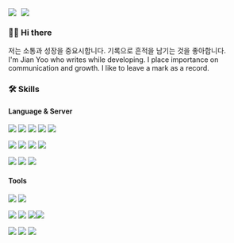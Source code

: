 <!-- Mail & Blog -->
<div style="display: flex; align-items: center; gap: 10px;">
  <a href="mailto:(soiseaubleu@gmail.com)" target="_blank">
    <img src="https://img.shields.io/badge/gmail-EA4335?style=flat-square&logo=gmail&logoColor=white"/>
  </a>
  <a href="https://velog.io/@yoiseau_/series" target="_blank">
    <img src="https://img.shields.io/badge/Velog-20C997?style=flat-square&logo=velog&logoColor=white"/>
  </a>
</div>


<!-- Hello -->
### 👋🏻 Hi there
저는 소통과 성장을 중요시합니다. 기록으로 흔적을 남기는 것을 좋아합니다. <br>
I'm Jian Yoo who writes while developing. I place importance on communication and growth. I like to leave a mark as a record.


<!-- Skills -->
### 🛠️ Skills

#### Language & Server
<img src="https://img.shields.io/badge/Python-3776AB?style=flat-square&logo=Python&logoColor=white"/> <img src="https://img.shields.io/badge/django-092E20?style=flat-square&logo=django&logoColor=white"/> <img src="https://img.shields.io/badge/postgresql-4169E1?style=flat-square&logo=postgresql&logoColor=white"/> <img src="https://img.shields.io/badge/sqlite-003B57?style=flat-square&logo=sqlite&logoColor=white"/> <img src="https://img.shields.io/badge/dbeaver-382923?style=flat-square&logo=dbeaver&logoColor=white"/>

<img src="https://img.shields.io/badge/amazonec2-FF9900?style=flat-square&logo=amazonec2&logoColor=white"/> <img src="https://img.shields.io/badge/Docker-2496ED?style=flat-square&logo=Docker&logoColor=white"/> <img src="https://img.shields.io/badge/gunicorn-499848?style=flat-square&logo=gunicorn&logoColor=white"> <img src="https://img.shields.io/badge/nginx-009639?style=flat-square&logo=nginx&logoColor=white">

<img src="https://img.shields.io/badge/html5-E34F26?style=flat-square&logo=html5&logoColor=white"/> <img src="https://img.shields.io/badge/css3-1572B6?style=flat-square&logo=css3&logoColor=white"/> <img src="https://img.shields.io/badge/streamlit-FF4B4B?style=flat-square&logo=streamlit&logoColor=white"/>


#### Tools
<img src="https://img.shields.io/badge/Visual Studio Code-007ACC?style=flat-square&logo=Visual Studio Code&logoColor=white"/> <img src="https://img.shields.io/badge/Postman-FF6C37?style=flat-square&logo=Postman&logoColor=white"/>

<img src="https://img.shields.io/badge/Git-F05032?style=flat-square&logo=git&logoColor=white"/> <img src="https://img.shields.io/badge/slack-4A154B?style=flat-square&logo=slack&logoColor=white"/> <img src="https://img.shields.io/badge/notion-000000?style=flat-square&logo=notion&logoColor=white"/><img src="https://img.shields.io/badge/figma-F24E1E?style=flat-square&logo=figma&logoColor=white"/>

<img src="https://img.shields.io/badge/Adobe Photoshop-31A8FF?style=flat-square&logo=Adobe Photoshop&logoColor=white"/> <img src="https://img.shields.io/badge/Adobe Illustrator-FF9A00?style=flat-square&logo=Adobe Illustrator&logoColor=white"/> <img src="https://img.shields.io/badge/Adobe Premiere Pro-9999FF?style=flat-square&logo=Adobe Premiere Pro&logoColor=white"/>

<!-- Git status & boj
![GitHub stats](https://github-readme-stats.vercel.app/api?username=anjiyoo&show_icons=true&theme=dark) [![Solved.ac
프로필](http://mazassumnida.wtf/api/v2/generate_badge?boj={soiseaubleu})](https://solved.ac/{soiseaubleu})
-->
